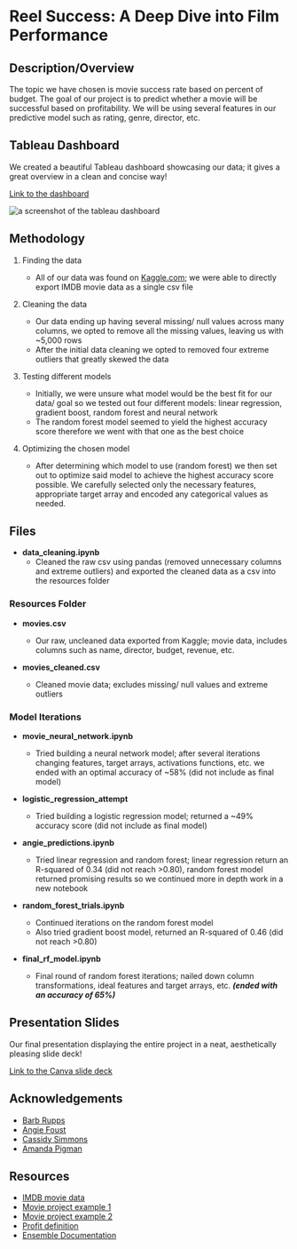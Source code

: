 # Reel Success: A Deep Dive into Film Performance

## Description/Overview
The topic we have chosen is movie success rate based on percent of budget. The goal of our project is to predict whether a movie will be successful based on profitability. We will be using several features in our predictive model such as rating, genre, director, etc.

## Tableau Dashboard
We created a beautiful Tableau dashboard showcasing our data; it gives a great overview in a clean and concise way!

<a href="https://public.tableau.com/app/profile/barb.rupps/viz/FinalProject_17133132619130/Story1?publish=yes">Link to the dashboard</a>

![a screenshot of the tableau dashboard](https://github.com/cassidysimmons/project-4/blob/main/Resources/DashboardScreenshot.png)


## Methodology
1. Finding the data
	- All of our data was found on <a href="https://www.kaggle.com">Kaggle.com</a>; we were able to directly export IMDB movie data as a single csv file

2. Cleaning the data
	- Our data ending up having several missing/ null values across many columns, we opted to remove all the missing values, leaving us with ~5,000 rows
	- After the initial data cleaning we opted to removed four extreme outliers that greatly skewed the data

3. Testing different models
	- Initially, we were unsure what model would be the best fit for our data/ goal so we tested out four different models: linear regression, gradient boost, random forest and neural network
	- The random forest model seemed to yield the highest accuracy score therefore we went with that one as the best choice

4. Optimizing the chosen model
	- After determining which model to use (random forest) we then set out to optimize said model to achieve the highest accuracy score possible. We carefully selected only the necessary features, appropriate target array and encoded any categorical values as needed.


## Files
- **data_cleaning.ipynb**
	- Cleaned the raw csv using pandas (removed unnecessary columns and extreme outliers) and exported the cleaned data as a csv into the resources folder


### Resources Folder
- **movies.csv**
	- Our raw, uncleaned data exported from Kaggle; movie data, includes columns such as name, director, budget, revenue, etc.

- **movies_cleaned.csv**
	- Cleaned movie data; excludes missing/ null values and extreme outliers


### Model Iterations
- **movie_neural_network.ipynb**
	- Tried building a neural network model; after several iterations changing features, target arrays, activations functions, etc. we ended with an optimal accuracy of ~58% (did not include as final model)

- **logistic_regression_attempt**
	- Tried building a logistic regression model; returned a ~49% accuracy score (did not include as final model)

- **angie_predictions.ipynb**
	- Tried linear regression and random forest; linear regression return an R-squared of 0.34 (did not reach >0.80), random forest model returned promising results so we continued more in depth work in a new notebook

- **random_forest_trials.ipynb**
	- Continued iterations on the random forest model
	- Also tried gradient boost model, returned an R-squared of 0.46 (did not reach >0.80)

- **final_rf_model.ipynb**
	- Final round of random forest iterations; nailed down column transformations, ideal features and target arrays, etc. ***(ended with an accuracy of 65%)***


## Presentation Slides
Our final presentation displaying the entire project in a neat, aesthetically pleasing slide deck!

<a href="https://www.canva.com/design/DAGCKADuW0c/rGow_eKabuBoLh1OqogbPA/edit?utm_content=DAGCKADuW0c&utm_campaign=designshare&utm_medium=link2&utm_source=sharebutton">Link to the Canva slide deck</a>


## Acknowledgements
- <a href="https://github.com/brupps">Barb Rupps</a>
- <a href="https://github.com/angiecfoust">Angie Foust </a>
- <a href="https://github.com/cassidysimmons">Cassidy Simmons </a>
- <a href="https://github.com/ASPigman">Amanda Pigman </a>


## Resources
- <a href="https://www.kaggle.com/datasets/danielgrijalvas/movies">IMDB movie data</a>
- <a href="https://medium.com/analytics-vidhya/how-to-use-machine-learning-approach-to-predict-movie-box-office-revenue-success-e2e688669972">Movie project example 1</a>
- <a href="https://ryan-anderson-ds.medium.com/what-makes-a-successful-film-predicting-a-films-revenue-and-user-rating-with-machine-learning-e2d1b42365e7">Movie project example 2</a>
- <a href="https://screenrant.com/the-creator-budget-box-office-prediction/#:~:text=It%20is%20usually%20estimated%20that,would%20be%20twice%20the%20cost">Profit definition</a>
- <a href="https://scikit-learn.org/stable/auto_examples/ensemble/index.html">Ensemble Documentation</a>
